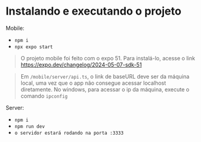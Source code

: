  <h1>Instalando e executando o projeto</h1>

  <p>Mobile:</p>
  <ul>
    <li><code>npm i</code></li>
    <li><code>npx expo start</code></li>
  </ul>

  <blockquote>
    O projeto mobile foi feito com o expo 51. Para instalá-lo, acesse o link
    <a href="https://expo.dev/changelog/2024-05-07-sdk-51"
      target="_blank">https://expo.dev/changelog/2024-05-07-sdk-51</a>
  </blockquote>

  <blockquote>
    Em <code>/mobile/server/api.ts</code>, o link de baseURL deve ser da máquina local, uma vez que o app não
    consegue acessar localhost diretamente. No windows, para acessar o ip da máquina, execute o comando
    <code>ipconfig</code>
  </blockquote>

  <p>Server:</p>
  <ul>
    <li><code>npm i</code></li>
    <li><code>npm run dev</code></li>
    <li><code>o servidor estará rodando na porta :3333</code></li>
  </ul>
